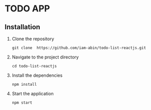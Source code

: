 # TODO APP

## Installation

1. Clone the repository

   ```
   git clone  https://github.com/iam-abin/todo-list-reactjs.git
   ```

2. Navigate to the project directory

   ```
   cd todo-list-reactjs
   ```

3. Install the dependencies

   ```
   npm install 
   ```

4. Start the application

   ```
   npm start
   ```